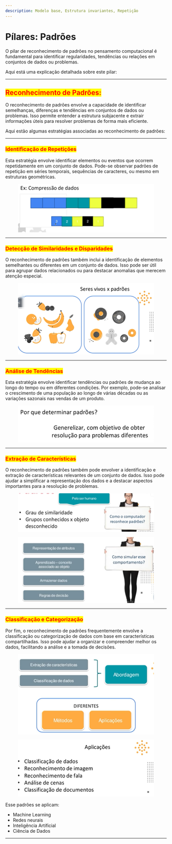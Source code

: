 ```yaml
---
description: Modelo base, Estrutura invariantes, Repetição
---
```


# Pílares: Padrões

O pilar de reconhecimento de padrões no pensamento computacional é fundamental para identificar regularidades, tendências ou relações em conjuntos de dados ou problemas.&#x20;

Aqui está uma explicação detalhada sobre este pilar:

***

## <mark style="color:red;">**Reconhecimento de Padrões:**</mark>

O reconhecimento de padrões envolve a capacidade de identificar semelhanças, diferenças e tendências em conjuntos de dados ou problemas. Isso permite entender a estrutura subjacente e extrair informações úteis para resolver problemas de forma mais eficiente.&#x20;

Aqui estão algumas estratégias associadas ao reconhecimento de padrões:

***

### <mark style="color:red;">**Identificação de Repetições**</mark>

Esta estratégia envolve identificar elementos ou eventos que ocorrem repetidamente em um conjunto de dados. Pode-se observar padrões de repetição em séries temporais, sequências de caracteres, ou mesmo em estruturas geométricas.

<figure><img src="../.gitbook/assets/image.png" alt=""><figcaption></figcaption></figure>

***

### <mark style="color:red;">**Detecção de Similaridades e Disparidades**</mark>

O reconhecimento de padrões também inclui a identificação de elementos semelhantes ou diferentes em um conjunto de dados. Isso pode ser útil para agrupar dados relacionados ou para destacar anomalias que merecem atenção especial.

<figure><img src="../.gitbook/assets/image (1).png" alt=""><figcaption></figcaption></figure>

***

### <mark style="color:red;">**Análise de Tendências**</mark>

Esta estratégia envolve identificar tendências ou padrões de mudança ao longo do tempo ou em diferentes condições. Por exemplo, pode-se analisar o crescimento de uma população ao longo de várias décadas ou as variações sazonais nas vendas de um produto.

<figure><img src="../.gitbook/assets/image (2).png" alt=""><figcaption></figcaption></figure>

***

### <mark style="color:red;">**Extração de Características**</mark>

O reconhecimento de padrões também pode envolver a identificação e extração de características relevantes de um conjunto de dados. Isso pode ajudar a simplificar a representação dos dados e a destacar aspectos importantes para a resolução de problemas.

<figure><img src="../.gitbook/assets/image (9).png" alt=""><figcaption></figcaption></figure>

<figure><img src="../.gitbook/assets/image (8).png" alt=""><figcaption></figcaption></figure>

***

### <mark style="color:red;">**Classificação e Categorização**</mark>

Por fim, o reconhecimento de padrões frequentemente envolve a classificação ou categorização de dados com base em características compartilhadas. Isso pode ajudar a organizar e compreender melhor os dados, facilitando a análise e a tomada de decisões.

<figure><img src="../.gitbook/assets/image (7).png" alt=""><figcaption></figcaption></figure>

<figure><img src="../.gitbook/assets/image (6).png" alt=""><figcaption></figcaption></figure>

Esse padrões se aplicam:

* Machine Learning
* Redes neurais
* Inteligência Artificial
* Ciência de Dados

***
